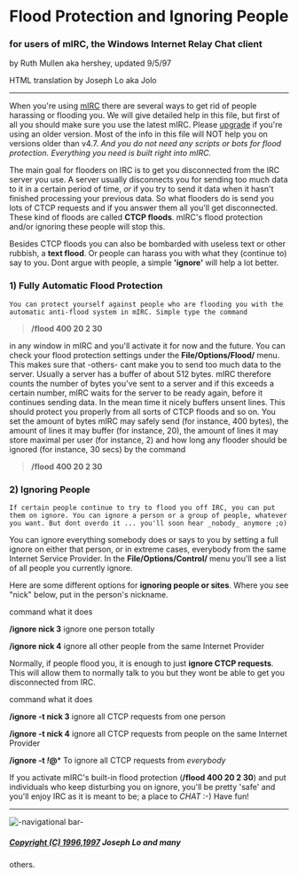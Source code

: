 # Flood Protection and Ignoring People

### for users of mIRC, the Windows Internet Relay Chat client

by Ruth Mullen aka hershey, updated 9/5/97

HTML translation by Joseph Lo aka Jolo

* * *

When you're using [mIRC](/irchelp/mirc/) there are several ways to get rid of
people harassing or flooding you. We will give detailed help in this file, but
first of all you should make sure you use the latest mIRC. Please
[upgrade](/irchelp/mirc/index.html#download) if you're using an older version.
Most of the info in this file will NOT help you on versions older than v4.7.
_And you do not need any scripts or bots for flood protection. Everything you
need is built right into mIRC._

The main goal for flooders on IRC is to get you disconnected from the IRC
server you use. A server usually disconnects you for sending too much data to
it in a certain period of time, _or_ if you try to send it data when it hasn't
finished processing your previous data. So what flooders do is send you lots
of CTCP requests and if you answer them all you'll get disconnected. These
kind of floods are called **CTCP floods**. mIRC's flood protection and/or
ignoring these people will stop this.

Besides CTCP floods you can also be bombarded with useless text or other
rubbish, a **text flood**. Or people can harass you with what they (continue
to) say to you. Dont argue with people, a simple **'ignore'** will help a lot
better.

### 1) Fully Automatic Flood Protection

    You can protect yourself against people who are flooding you with the automatic anti-flood system in mIRC. Simple type the command  

> **/flood 400 20 2 30**

in any window in mIRC and you'll activate it for now and the future. You can
check your flood protection settings under the **File/Options/Flood/** menu.
This makes sure that -others- cant make you to send too much data to the
server. Usually a server has a buffer of about 512 bytes. mIRC therefore
counts the number of bytes you've sent to a server and if this exceeds a
certain number, mIRC waits for the server to be ready again, before it
continues sending data. In the mean time it nicely buffers unsent lines. This
should protect you properly from all sorts of CTCP floods and so on. You set
the amount of bytes mIRC may safely send (for instance, 400 bytes), the amount
of lines it may buffer (for instance, 20), the amount of lines it may store
maximal per user (for instance, 2) and how long any flooder should be ignored
(for instance, 30 secs) by the command

> **/flood 400 20 2 30**

### 2) Ignoring People

    If certain people continue to try to flood you off IRC, you can put them on ignore. You can ignore a person or a group of people, whatever you want. But dont overdo it ... you'll soon hear _nobody_ anymore ;o)

You can ignore everything somebody does or says to you by setting a full
ignore on either that person, or in extreme cases, everybody from the same
Internet Service Provider. In the **File/Options/Control/** menu you'll see a
list of all people you currently ignore.

Here are some different options for **ignoring people or sites**. Where you
see "nick" below, put in the person's nickname.

command what it does

**/ignore nick 3**
ignore one person totally

**/ignore nick 4**
ignore all other people from the same Internet Provider

Normally, if people flood you, it is enough to just **ignore CTCP requests**.
This will allow them to normally talk to you but they wont be able to get you
disconnected from IRC.

command what it does

**/ignore -t nick 3**
ignore all CTCP requests from one person

**/ignore -t nick 4**
ignore all CTCP requests from people on the same Internet Provider

**/ignore -t *!*@***
To ignore all CTCP requests from _everybody_

If you activate mIRC's built-in flood protection (**/flood 400 20 2 30**) and
put individuals who keep disturbing you on ignore, you'll be pretty 'safe' and
you'll enjoy IRC as it is meant to be; a place to _CHAT_ :-) Have fun!

* * *

![-navigational bar-](/irchelp/Pix/ihnavbar.gif)

##### [Copyright (C) 1996,1997](/irchelp/credit.html) Joseph Lo and many
others.

